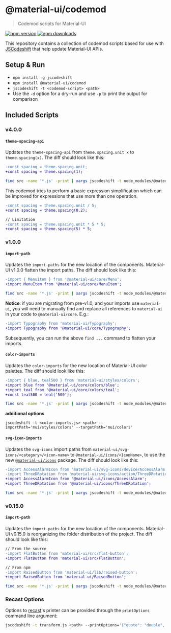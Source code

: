 # @material-ui/codemod

> Codemod scripts for Material-UI

[![npm version](https://img.shields.io/npm/v/@material-ui/codemod.svg?style=flat-square)](https://www.npmjs.com/package/@material-ui/codemod)
[![npm downloads](https://img.shields.io/npm/dm/@material-ui/codemod.svg?style=flat-square)](https://www.npmjs.com/package/@material-ui/codemod)

This repository contains a collection of codemod scripts based for use with
[JSCodeshift](https://github.com/facebook/jscodeshift) that help update Material-UI
APIs.

## Setup & Run

- `npm install -g jscodeshift`
- `npm install @material-ui/codemod`
- `jscodeshift -t <codemod-script> <path>`
- Use the `-d` option for a dry-run and use `-p` to print the output
  for comparison

## Included Scripts

### v4.0.0

#### `theme-spacing-api`

Updates the `theme-spacing-api` from `theme.spacing.unit x` to `theme.spacing(x)`.
The diff should look like this:

```diff
-const spacing = theme.spacing.unit;
+const spacing = theme.spacing(1);
```

```sh
find src -name '*.js' -print | xargs jscodeshift -t node_modules/@material-ui/codemod/lib/v4.0.0/theme-spacing-api.js
```

This codemod tries to perform a basic expression simplification which can be improved for expressions that use more than one operation.

```diff
-const spacing = theme.spacing.unit / 5;
+const spacing = theme.spacing(0.2);

// Limitation
-const spacing = theme.spacing.unit * 5 * 5;
+const spacing = theme.spacing(5) * 5;
```

### v1.0.0

#### `import-path`

Updates the `import-paths` for the new location of the components.
Material-UI v1.0.0 flatten the import paths.
The diff should look like this:

```diff
-import { MenuItem } from '@material-ui/core/Menu';
+import MenuItem from '@material-ui/core/MenuItem';
```

```sh
find src -name '*.js' -print | xargs jscodeshift -t node_modules/@material-ui/codemod/lib/v1.0.0/import-path.js
```

**Notice**: if you are migrating from pre-v1.0, and your imports use `material-ui`, you will need to manually find and replace all references to `material-ui` in your code to `@material-ui/core`. E.g.:
```diff
-import Typography from 'material-ui/Typography';
+import Typography from '@material-ui/core/Typography';
```
Subsequently, you can run the above `find ...` command to flatten your imports.

#### `color-imports`

Updates the `color-imports` for the new location of Material-UI color palettes.
The diff should look like this:

```diff
-import { blue, teal500 } from 'material-ui/styles/colors';
+import blue from '@material-ui/core/colors/blue';
+import teal from '@material-ui/core/colors/teal';
+const teal500 = teal['500'];
```

```sh
find src -name '*.js' -print | xargs jscodeshift -t node_modules/@material-ui/codemod/lib/v1.0.0/color-imports.js
```

**additional options**
```
jscodeshift -t <color-imports.js> <path> --importPath='mui/styles/colors' --targetPath='mui/colors'
```

#### `svg-icon-imports`

Updates the `svg-icons` import paths from `material-ui/svg-icons/<category>/<icon-name>` to `@material-ui/icons/<IconName>`, to use the new [`@material-ui/icons`](https://github.com/mui-org/material-ui/tree/master/packages/@material-ui/icons) package.
The diff should look like this:

```diff
-import AccessAlarmIcon from 'material-ui/svg-icons/device/AccessAlarm';
-import ThreeDRotation from 'material-ui/svg-icons/action/ThreeDRotation';
+import AccessAlarmIcon from '@material-ui/icons/AccessAlarm';
+import ThreeDRotation from '@material-ui/icons/ThreeDRotation';
```

```sh
find src -name '*.js' -print | xargs jscodeshift -t node_modules/@material-ui/codemod/lib/v1.0.0/svg-icon-imports.js
```

### v0.15.0

#### `import-path`

Updates the `import-paths` for the new location of the components.
Material-UI v0.15.0 is reorganizing the folder distribution of the project.
The diff should look like this:

```diff
// From the source
-import FlatButton from 'material-ui/src/flat-button';
+import FlatButton from 'material-ui/src/FlatButton';

// From npm
-import RaisedButton from 'material-ui/lib/raised-button';
+import RaisedButton from 'material-ui/RaisedButton';
```

```sh
find src -name '*.js' -print | xargs jscodeshift -t node_modules/@material-ui/codemod/lib/v0.15.0/import-path.js
```

### Recast Options

Options to [recast](https://github.com/benjamn/recast)'s printer can be provided
through the `printOptions` command line argument:

```sh
jscodeshift -t transform.js <path> --printOptions='{"quote": "double", "trailingComma": false}'
```
